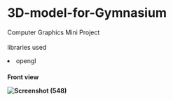 # 3D-model-for-Gymnasium
Computer Graphics Mini Project<br></br>
libraries used
  <li>opengl</li>
  
<h4>Front view

![Screenshot (548)](https://user-images.githubusercontent.com/85984851/229982920-ce019bd8-fc6c-418f-ba7b-173b2b6c25f9.png)
